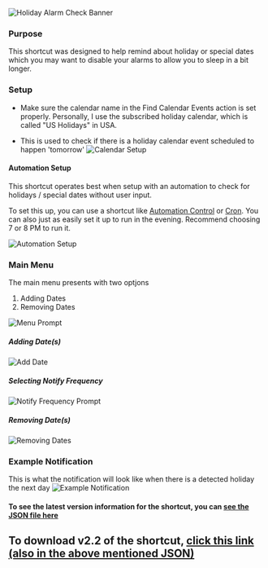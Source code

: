 ![Holiday Alarm Check Banner](https://i.imgur.com/wbn5aeJ.png)

### Purpose
This shortcut was designed to help remind about holiday or special dates which you may want to disable your alarms to allow you to sleep in a bit longer.

### Setup
* Make sure the calendar name in the Find Calendar Events action is set properly. Personally, I use the subscribed holiday calendar, which is called "US Holidays" in USA.

* This is used to check if there is a holiday calendar event scheduled to happen 'tomorrow'
![Calendar Setup](https://i.imgur.com/RyiM6Im.png)

#### Automation Setup

This shortcut operates best when setup with an automation to check for holidays / special dates without user input.

To set this up, you can use a shortcut like [Automation Control](https://www.reddit.com/r/shortcuts/comments/uhegr1/bday_release_update_automation_control_manage_and/) or [Cron](https://twitter.com/mvan231/status/1505907632669921285). You can also just as easily set it up to run in the evening. Recommend choosing 7 or 8 PM to run it.

![Automation Setup](https://i.imgur.com/wZajM3I.png)

### Main Menu
The main menu presents with two optjons

1. Adding Dates
2. Removing Dates

![Menu Prompt](https://i.imgur.com/RXQPWG0.png)

##### Adding Date(s)
![Add Date](https://i.imgur.com/pI6SyEg.png)

##### Selecting Notify Frequency
![Notify Frequency Prompt](https://i.imgur.com/HknnOH8.png)

##### Removing Date(s)
![Removing Dates](https://i.imgur.com/F9pdSEa.png)

### Example Notification
This is what the notification will look like when there is a detected holiday the next day
![Example Notification](https://i.imgur.com/910pSf8.png)

#### To see the latest version information for the shortcut, you can [see the JSON file here](https://raw.githubusercontent.com/mvan231/Shortcuts/main/HolidayAlarmCheck.json)

## **To download v2.2 of the shortcut, [click this link (also in the above mentioned JSON)](https://www.icloud.com/shortcuts/64ce112560ec44f98a6d987c27636b76)**
